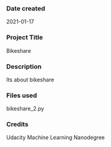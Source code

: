 ### Date created
2021-01-17

### Project Title
Bikeshare

### Description
Its about bikeshare

### Files used
bikeshare_2.py


### Credits
Udacity Machine Learning Nanodegree

